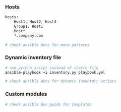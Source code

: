 ### Hosts

```bash
hosts:
	Host1, Host2, Host3
	Group1, Host1
	Host*
    *.company.com
    
# check ansible docs for more patterns
```

### Dynamic inventory file

```bash
# use python script instead of static file
ansible-playbook —i inventory.py playbook.yml

# check ansible docs for dynamic inventory scripts
```

### Custom modules

```bash
# check ansible dev guide for templates
```

